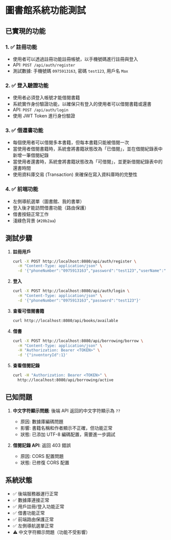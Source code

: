 # 圖書館系統功能測試

## 已實現的功能

### 1. ✅ 註冊功能

- 使用者可以透過註冊功能註冊帳號，以手機號碼進行註冊與登入
- API: `POST /api/auth/register`
- 測試數據: 手機號碼 `0975913163`, 密碼 `test123`, 用戶名 `Max`

### 2. ✅ 登入驗證功能

- 使用者必須登入帳號才能借閱書籍
- 系統實作身份驗證功能，以確保只有登入的使用者可以借閱書籍或還書
- API: `POST /api/auth/login`
- 使用 JWT Token 進行身份驗證

### 3. ✅ 借還書功能

- 每個使用者可以借閱多本書籍，但每本書籍只能被借閱一次
- 當使用者借閱書籍時，系統會將書籍狀態改為「已借閱」，並在借閱紀錄表中新增一筆借閱紀錄
- 當使用者還書時，系統會將書籍狀態改為「可借閱」，並更新借閱紀錄表中的還書時間
- 使用資料庫交易 (Transaction) 來確保在寫入資料庫時的完整性

### 4. ✅ 前端功能

- 左側導航選單（圖書館、我的書單）
- 登入後才能訪問借書功能（路由保護）
- 借書按鈕正常工作
- 淺綠色背景 (`#20b2aa`)

## 測試步驟

1. **註冊用戶**

   ```bash
   curl -X POST http://localhost:8080/api/auth/register \
     -H "Content-Type: application/json" \
     -d '{"phoneNumber":"0975913163","password":"test123","userName":"Max"}'
   ```

2. **登入**

   ```bash
   curl -X POST http://localhost:8080/api/auth/login \
     -H "Content-Type: application/json" \
     -d '{"phoneNumber":"0975913163","password":"test123"}'
   ```

3. **查看可借閱書籍**

   ```bash
   curl http://localhost:8080/api/books/available
   ```

4. **借書**

   ```bash
   curl -X POST http://localhost:8080/api/borrowing/borrow \
     -H "Content-Type: application/json" \
     -H "Authorization: Bearer <TOKEN>" \
     -d '{"inventoryId":1}'
   ```

5. **查看借閱記錄**
   ```bash
   curl -H "Authorization: Bearer <TOKEN>" \
     http://localhost:8080/api/borrowing/active
   ```

## 已知問題

1. **中文字符顯示問題**: 後端 API 返回的中文字符顯示為 `??`

   - 原因: 數據庫編碼問題
   - 影響: 書籍名稱和作者顯示不正確，但功能正常
   - 狀態: 已添加 UTF-8 編碼配置，需要進一步調試

2. **借閱記錄 API**: 返回 403 錯誤
   - 原因: CORS 配置問題
   - 狀態: 已修復 CORS 配置

## 系統狀態

- ✅ 後端服務器運行正常
- ✅ 數據庫連接正常
- ✅ 用戶註冊/登入功能正常
- ✅ 借書功能正常
- ✅ 前端路由保護正常
- ✅ 左側導航選單正常
- ⚠️ 中文字符顯示問題（功能不受影響）
